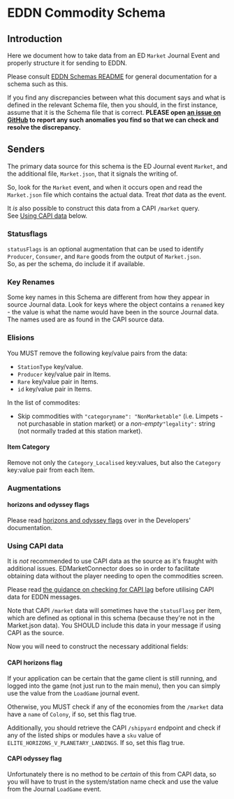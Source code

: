# EDDN Commodity Schema

## Introduction
Here we document how to take data from an ED `Market` Journal Event and
properly structure it for sending to EDDN.

Please consult [EDDN Schemas README](./README-EDDN-schemas.md) for general
documentation for a schema such as this.

If you find any discrepancies between what this document says and what is
defined in the relevant Schema file, then you should, in the first instance,
assume that it is the Schema file that is correct.
**PLEASE open
[an issue on GitHub](https://github.com/EDCD/EDDN/issues/new/choose)
to report any such anomalies you find so that we can check and resolve the
discrepancy.**

## Senders
The primary data source for this schema is the ED Journal event `Market`, 
and the additional file, `Market.json`, that it signals the writing of.

So, look for the `Market` event, and when it occurs open and read the 
`Market.json` file which contains the actual data.  Treat *that* data as 
the event.

It *is* also possible to construct this data from a CAPI `/market` query.  
See [Using CAPI data](#using-capi-data) below.

### Statusflags
`statusFlags` is an optional augmentation that can be used to identify
`Producer`, `Consumer`, and `Rare` goods from the output of `Market.json`.  
So, as per the schema, do include it if available.

### Key Renames
Some key names in this Schema are different from how they appear in source
Journal data.  Look for keys where the object contains a `renamed` key - the
value is what the name would have been in the source Journal data.  The names
used are as found in the CAPI source data.

### Elisions
You MUST remove the following key/value pairs from the data:

- `StationType` key/value.
- `Producer` key/value pair in Items.
- `Rare` key/value pair in Items.
- `id` key/value pair in Items.

In the list of commodites:

- Skip commodities with `"categoryname": "NonMarketable"` (i.e.
  Limpets - not purchasable in station market) or a *non-empty*`"legality":` 
  string (not normally traded at this station market).

#### Item Category
Remove not only the `Category_Localised` key:values, but also the
`Category` key:value pair from each Item.

### Augmentations
#### horizons and odyssey flags
Please read [horizons and odyssey flags](../../docs/Developers.md#horizons-and-odyssey-flags)
over in the Developers' documentation.

### Using CAPI data
It is *not* recommended to use CAPI data as the source as it's fraught with 
additional issues.  EDMarketConnector does so in order to facilitate 
obtaining data without the player needing to open the commodities screen.

Please read
[the guidance on checking for CAPI lag](../docs/Developers.md#detecting-capi-data-lag)
before utilising CAPI data for EDDN messages.

Note that CAPI `/market` data will sometimes have the `statusFlasg` per 
item, which are defined as optional in this schema (because they're not in 
the Market.json data).  You SHOULD include this data in your message if 
using CAPI as the source.

Now you will need to construct the necessary additional fields:

#### CAPI horizons flag
If your application can be certain that the game client is still running, 
and logged into the game (not just run to the main menu), then you can 
simply use the value from the `LoadGame` journal event.

Otherwise, you MUST check if any of the economies from the `/market` 
data have a `name` of `Colony`, if so, set this flag true.

Additionally, you should retrieve the CAPI `/shipyard` endpoint and check if 
any of the listed ships or modules have a `sku` value of 
`ELITE_HORIZONS_V_PLANETARY_LANDINGS`.  If so, set this flag true.

#### CAPI odyssey flag
Unfortunately there is no method to be *certain* of this from CAPI data, so 
you will have to trust in the system/station name check and use the value 
from the Journal `LoadGame` event.
